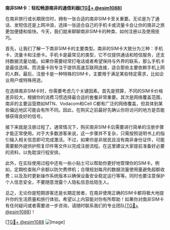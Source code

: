 **南非SIM卡：轻松畅游南非的通信利器[[TG💪+ @esim1088](https://t.me/s/esim1088)]**

在南非旅行或长期居住时，拥有一张合适的南非SIM卡至关重要。无论是为了通话、发短信还是上网冲浪，选择一张适合自己的手机卡或流量卡会让你的南非之旅更加便捷和愉快。今天，我们就来聊聊南非SIM卡的种类、如何注册以及使用技巧。

首先，让我们了解一下南非SIM卡的主要类型。南非的SIM卡大致分为三种：手机卡、流量卡和注册卡。手机卡是最常见的类型，它不仅提供通话和短信服务，还支持数据流量功能。如果你需要经常打电话或者希望保持与外界的联系，那么手机卡是最佳选择。而流量卡则专注于提供高速互联网连接，适合那些主要依赖手机上网的人群。最后，注册卡是一种特殊的SIM卡，主要用于满足某些特定需求，比如企业用户或特殊用途。

在选择南非SIM卡时，你需要考虑几个关键因素。首先是预算，不同的SIM卡价格差异较大，根据你的消费习惯选择最合适的套餐非常重要。其次是网络覆盖范围，南非的主要运营商如MTN、Vodacom和Cell C都有广泛的网络覆盖，但具体到某些偏远地区可能会有所不同。因此，在购买之前最好先确认你将访问的地方是否能够获得良好的信号。

接下来就是注册过程了。通常情况下，购买南非SIM卡后需要进行简单的注册步骤才能正常使用。对于大多数游客来说，这一步骤并不复杂，只需按照说明书上的指引输入相关信息即可完成激活。不过，如果你是非居民且没有南非身份证件，可能需要额外提供护照复印件等文件以完成注册流程。在这里建议大家提前准备好必要的资料，以免耽误行程安排。

此外，在实际使用过程中还有一些小贴士可以帮助你更好地管理你的SIM卡。例如，定期检查账户余额以防欠费停机；合理规划每月的数据流量使用量避免超额收费；以及及时更新操作系统版本以确保设备安全稳定运行等等。同时也要注意保护个人信息安全，不要随意泄露个人隐私信息给陌生人。

总之，无论你是短期游客还是长期定居者，在南非使用正确的SIM卡都将极大地提升你的生活质量和旅行体验。希望以上内容能对你有所帮助！如果你对南非SIM卡有任何疑问或者需要进一步咨询，请随时联系我们的专业团队[[TG💪+ @esim1088](https://t.me/s/esim1088)]！

[[TG💪+ @esim1088](https://t.me/s/esim1088) ![Image](https://i.postimg.cc/4NQfJmqS/Snipaste-2025-05-13-00-14-12.png)]